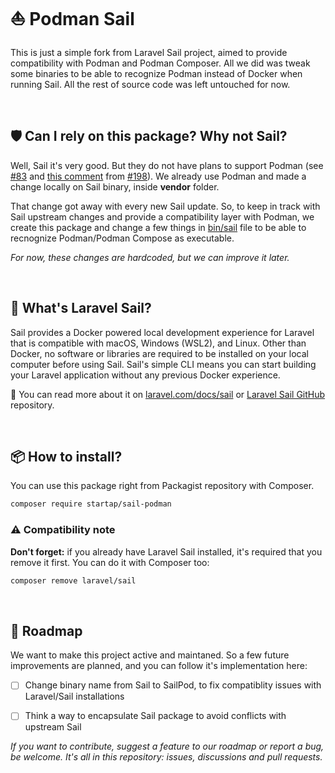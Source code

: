 # ⛵ Podman Sail

This is just a simple fork from Laravel Sail project, aimed to provide compatibility with Podman and Podman Composer. 
All we did was tweak some binaries to be able to recognize Podman instead of Docker when running Sail. All the rest of source code was left untouched for now.

<br>


## 🛡️ Can I rely on this package? Why not Sail?

Well, Sail it's very good. But they do not have plans to support Podman (see [#83](https://github.com/laravel/sail/issues/83) and [this comment](https://github.com/laravel/sail/pull/198#issuecomment-881747365) from [#198](https://github.com/laravel/sail/pull/198)). 
We already use Podman and made a change locally on Sail binary, inside **vendor** folder. 

That change got away with every new Sail update. So, to keep in track with Sail upstream changes and provide a compatibility layer with Podman, we create this package and change a few things in [bin/sail](https://github.com/Startap/sail-podman/blob/main/bin/sail) file to be able to recnognize Podman/Podman Compose as executable. 

_For now, these changes are hardcoded, but we can improve it later._

<br>

## 🤔 What's Laravel Sail?

Sail provides a Docker powered local development experience for Laravel that is compatible with macOS, Windows (WSL2), and Linux. Other than Docker, no software or libraries are required to be installed on your local computer before using Sail. Sail's simple CLI means you can start building your Laravel application without any previous Docker experience.

📜 You can read more about it on [laravel.com/docs/sail](https://laravel.com/docs/sail) or [Laravel Sail GitHub](https://github.com/laravel/sail) repository.

<br>


## 📦 How to install?

You can use this package right from Packagist repository with Composer.

```bash
composer require startap/sail-podman
```

### ⚠️ Compatibility note
**Don't forget:** if you already have Laravel Sail installed, it's required that you remove it first. You can do it with Composer too:

```bash
composer remove laravel/sail
```

<br>


## 🎯 Roadmap

We want to make this project active and maintaned. So a few future improvements are planned, and you can follow it's implementation here:

- [ ] Change binary name from Sail to SailPod, to fix compatiblity issues with Laravel/Sail installations
- [ ] Think a way to encapsulate Sail package to avoid conflicts with upstream Sail


_If you want to contribute, suggest a feature to our roadmap or report a bug, be welcome. It's all in this repository: issues, discussions and pull requests._
